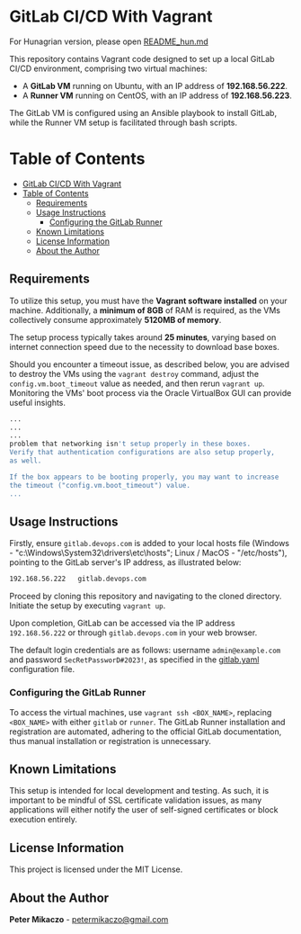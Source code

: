 # GitLab CI/CD With Vagrant

For Hunagrian version, please open [README_hun.md](README_hun.md)

This repository contains Vagrant code designed to set up a local GitLab CI/CD environment, comprising two virtual machines:

- A **GitLab VM** running on Ubuntu, with an IP address of **192.168.56.222**.
- A **Runner VM** running on CentOS, with an IP address of **192.168.56.223**.

The GitLab VM is configured using an Ansible playbook to install GitLab, while the Runner VM setup is facilitated through bash scripts.

# Table of Contents

- [GitLab CI/CD With Vagrant](#gitlab-cicd-with-vagrant)
- [Table of Contents](#table-of-contents)
  - [Requirements](#requirements)
  - [Usage Instructions](#usage-instructions)
    - [Configuring the GitLab Runner](#configuring-the-gitlab-runner)
  - [Known Limitations](#known-limitations)
  - [License Information](#license-information)
  - [About the Author](#about-the-author)

## Requirements

To utilize this setup, you must have the **Vagrant software installed** on your machine. Additionally, a **minimum of 8GB** of RAM is required, as the VMs collectively consume approximately **5120MB of memory**.

The setup process typically takes around **25 minutes**, varying based on internet connection speed due to the necessity to download base boxes.

Should you encounter a timeout issue, as described below, you are advised to destroy the VMs using the `vagrant destroy` command, adjust the `config.vm.boot_timeout` value as needed, and then rerun `vagrant up`. Monitoring the VMs' boot process via the Oracle VirtualBox GUI can provide useful insights.

```bash
...
...
...
problem that networking isn't setup properly in these boxes.
Verify that authentication configurations are also setup properly,
as well.

If the box appears to be booting properly, you may want to increase
the timeout ("config.vm.boot_timeout") value.
...
```

## Usage Instructions

Firstly, ensure `gitlab.devops.com` is added to your local hosts file (Windows - "c:\Windows\System32\drivers\etc\hosts"; Linux / MacOS - "/etc/hosts"), pointing to the GitLab server's IP address, as illustrated below:

```bash
192.168.56.222   gitlab.devops.com
```

Proceed by cloning this repository and navigating to the cloned directory. Initiate the setup by executing `vagrant up`.

Upon completion, GitLab can be accessed via the IP address `192.168.56.222` or through `gitlab.devops.com` in your web browser.

The default login credentials are as follows: username `admin@example.com` and password `SecRetPassworD#2023!`, as specified in the [gitlab.yaml](./provision/gitlab.yaml) configuration file.

### Configuring the GitLab Runner

To access the virtual machines, use `vagrant ssh <BOX_NAME>`, replacing `<BOX_NAME>` with either `gitlab` or `runner`. The GitLab Runner installation and registration are automated, adhering to the official GitLab documentation, thus manual installation or registration is unnecessary.

## Known Limitations

This setup is intended for local development and testing. As such, it is important to be mindful of SSL certificate validation issues, as many applications will either notify the user of self-signed certificates or block execution entirely.

## License Information

This project is licensed under the MIT License.

## About the Author

**Peter Mikaczo** - <petermikaczo@gmail.com>
